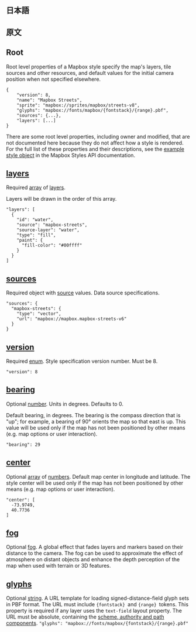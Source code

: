 ## 日本語

## 原文

## Root

Root level properties of a Mapbox style specify the map's layers, tile sources and other resources, and default values for the initial camera position when not specified elsewhere.
```
{
    "version": 8,
    "name": "Mapbox Streets",
    "sprite": "mapbox://sprites/mapbox/streets-v8",
    "glyphs": "mapbox://fonts/mapbox/{fontstack}/{range}.pbf",
    "sources": {...},
    "layers": [...]
}
```

There are some root level properties, including owner and modified, that are not documented here because they do not affect how a style is rendered. For the full list of these properties and their descriptions, see the [example style object](https://docs.mapbox.com/api/maps/styles/#the-style-object) in the Mapbox Styles API documentation.

## [layers](https://docs.mapbox.com/mapbox-gl-js/style-spec/root/?fbclid=IwAR0NUepnn4i-OW34EZ54LHmtel9cBS9pweaT3o1KsHkbCit_sKf4B14vltM#layers)
Required [array](https://docs.mapbox.com/mapbox-gl-js/style-spec/types/#array) of [layers](https://docs.mapbox.com/mapbox-gl-js/style-spec/layers/).

Layers will be drawn in the order of this array.

```
"layers": [
  {
    "id": "water",
    "source": "mapbox-streets",
    "source-layer": "water",
    "type": "fill",
    "paint": {
      "fill-color": "#00ffff"
    }
  }
]
```

## [sources](https://docs.mapbox.com/mapbox-gl-js/style-spec/root/?fbclid=IwAR0NUepnn4i-OW34EZ54LHmtel9cBS9pweaT3o1KsHkbCit_sKf4B14vltM#sources)
Required object with [source](https://docs.mapbox.com/mapbox-gl-js/style-spec/sources/) values.
Data source specifications.
```
"sources": {
  "mapbox-streets": {
    "type": "vector",
    "url": "mapbox://mapbox.mapbox-streets-v6"
  }
}
```

## [version](https://docs.mapbox.com/mapbox-gl-js/style-spec/root/?fbclid=IwAR0NUepnn4i-OW34EZ54LHmtel9cBS9pweaT3o1KsHkbCit_sKf4B14vltM#version)
Required [enum](https://docs.mapbox.com/mapbox-gl-js/style-spec/types/#enum).
Style specification version number. Must be 8.
```
"version": 8
```

## [bearing](https://docs.mapbox.com/mapbox-gl-js/style-spec/root/?fbclid=IwAR0NUepnn4i-OW34EZ54LHmtel9cBS9pweaT3o1KsHkbCit_sKf4B14vltM#bearing)
Optional [number](https://docs.mapbox.com/mapbox-gl-js/style-spec/types/#number). Units in degrees. Defaults to 0.

Default bearing, in degrees. The bearing is the compass direction that is "up"; for example, a bearing of 90° orients the map so that east is up. This value will be used only if the map has not been positioned by other means (e.g. map options or user interaction).
```
"bearing": 29
```

## [center](https://docs.mapbox.com/mapbox-gl-js/style-spec/root/#center)
Optional [array](https://docs.mapbox.com/mapbox-gl-js/style-spec/types/#array) of [numbers](https://docs.mapbox.com/mapbox-gl-js/style-spec/types/#number).
Default map center in longitude and latitude. The style center will be used only if the map has not been positioned by other means (e.g. map options or user interaction).
```
"center": [
  -73.9749,
  40.7736
]
```

## [fog](https://docs.mapbox.com/mapbox-gl-js/style-spec/root/#fog)
Optional [fog](https://docs.mapbox.com/mapbox-gl-js/style-spec/types/#fog).
A global effect that fades layers and markers based on their distance to the camera. The fog can be used to approximate the effect of atmosphere on distant objects and enhance the depth perception of the map when used with terrain or 3D features.

## [glyphs](https://docs.mapbox.com/mapbox-gl-js/style-spec/root/#glyphs)
Optional [string](https://docs.mapbox.com/mapbox-gl-js/style-spec/types/#string).
A URL template for loading signed-distance-field glyph sets in PBF format. The URL must include ```{fontstack} ```and ```{range} ```tokens. This property is required if any layer uses the ```text-field``` layout property. The URL must be absolute, containing the [scheme, authority and path components](https://en.wikipedia.org/wiki/URL#Syntax).
```"glyphs": "mapbox://fonts/mapbox/{fontstack}/{range}.pbf"```
